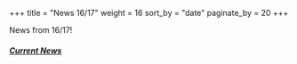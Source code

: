 +++
title = "News 16/17"
weight = 16
sort_by = "date"
paginate_by = 20
+++

News from 16/17!

##### [<i class="bi bi-bell-fill"></i> Current News](@/news/_index.md)
